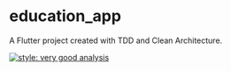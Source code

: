 # education_app

A Flutter project created with TDD and Clean Architecture.

[![style: very good analysis](https://img.shields.io/badge/style-very_good_analysis-B22C89.svg)](https://pub.dev/packages/very_good_analysis)
